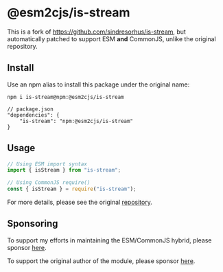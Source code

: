 # @esm2cjs/is-stream

This is a fork of https://github.com/sindresorhus/is-stream, but automatically patched to support ESM **and** CommonJS, unlike the original repository.

## Install

Use an npm alias to install this package under the original name:

```
npm i is-stream@npm:@esm2cjs/is-stream
```

```jsonc
// package.json
"dependencies": {
    "is-stream": "npm:@esm2cjs/is-stream"
}
```

## Usage

```js
// Using ESM import syntax
import { isStream } from "is-stream";

// Using CommonJS require()
const { isStream } = require("is-stream");
```

For more details, please see the original [repository](https://github.com/sindresorhus/is-stream).

## Sponsoring

To support my efforts in maintaining the ESM/CommonJS hybrid, please sponsor [here](https://github.com/sponsors/AlCalzone).

To support the original author of the module, please sponsor [here](https://github.com/sindresorhus/strip-final-newline).

